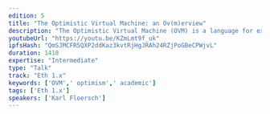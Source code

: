 ```yaml
---
edition: 5
title: "The Optimistic Virtual Machine: an Ov(m)erview"
description: "The Optimistic Virtual Machine (OVM) is a language for expressing layer 2 scaling solutions like state channels and plasma as a local fork choice. The language is built on a formal model of logical game semantics, along with a \"cryptoeconomic dispute assumption.\" Composing these primitives allows us to describe complex properties of layer 2 state. These layer 2 systems can be written as OVM \"programs\" which are compiled into both a client-side \"proof checker\" (the local OVM) and ethereum-side code. The Ethereum code acts as OVM \"interpreter\" contract on the Ethereum blockchain, which can interpret disputes for any and all of these layer 2 system (state channels, plasmas, etc.). We will go over the details of both the game semantics and Ethereum smart contracts in this workshop."
youtubeUrl: "https://youtu.be/KZmLmt9f_uk"
ipfsHash: "QmSJMCFR5QXP2ddKaz3kvtRjHgJRAh24RZjPoGBeCPWjvL"
duration: 1418
expertise: "Intermediate"
type: "Talk"
track: "Eth 1.x"
keywords: ['OVM',' optimism',' academic']
tags: ['Eth 1.x']
speakers: ['Karl Floersch']
---
```


